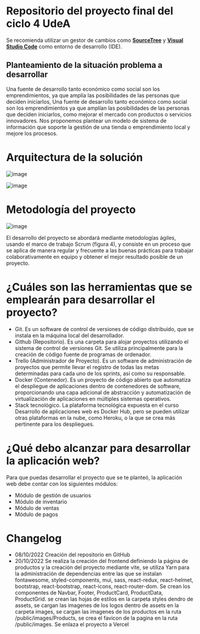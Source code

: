 # Repositorio del proyecto final del ciclo 4 UdeA
Se recomienda utilizar un gestor de cambios como [**SourceTree**](https://www.sourcetreeapp.com/ "SourceTree") y [**Visual Studio Code**](https://code.visualstudio.com/ "Visual Studio Code") como entorno de desarrollo (IDE).

## Planteamiento de la situación problema a desarrollar 

Una fuente de desarrollo tanto económico como social son los emprendimientos, ya que amplía las posibilidades de las personas que deciden iniciarlos, Una fuente de desarrollo tanto económico como social son los emprendimientos ya que amplían las posibilidades de las personas que deciden iniciarlos, como mejorar el mercado con productos o servicios innovadores. Nos proponemos plantear un modelo de sistema de información que soporte la gestión de una tienda o emprendimiento local y mejore los procesos.

# Arquitectura de la solución

![image](https://user-images.githubusercontent.com/6804880/194732233-cb8bdd7a-8fa3-4385-a2e1-3085813bdac9.png)

![image](https://user-images.githubusercontent.com/6804880/194732236-fff35542-164e-42fa-bd68-7574a6772d59.png)

# Metodología del proyecto

![image](https://user-images.githubusercontent.com/6804880/194732252-4d22ee44-e1c2-4ef5-9367-729d77a60570.png)

El desarrollo del proyecto se abordará mediante metodologías ágiles, usando el marco de trabajo Scrum (figura 4), y consiste en un proceso que se aplica de manera regular y frecuente a las buenas prácticas para trabajar colaborativamente en equipo y obtener el mejor resultado posible de un proyecto. 

# ¿Cuáles son las herramientas que se emplearán para desarrollar el proyecto?

* Git. Es un software de control de versiones de código distribuido, que se instala en la máquina local del desarrollador.  
* Github (Repositorio). Es una carpeta para alojar proyectos utilizando el sistema de control de versiones Git. Se utiliza principalmente para la creación de código fuente de programas de ordenador.
* Trello (Administrador de Proyecto). Es un software de administración de proyectos que permite llevar el registro de todas las metas determinadas para cada uno de los sprints, así como su responsable.
* Docker (Contenedor). Es un proyecto de código abierto que automatiza el despliegue de aplicaciones dentro de contenedores de software, proporcionando una capa adicional de abstracción y automatización de virtualización de aplicaciones en múltiples sistemas operativos.   
* Stack tecnológico. La plataforma tecnológica expuesta en el curso Desarrollo de aplicaciones web es Docker Hub, pero se pueden utilizar otras plataformas en la nube, como Heroku, o la que se crea más pertinente para los despliegues.

# ¿Qué debo alcanzar para desarrollar la aplicación web? 

Para que puedas desarrollar el proyecto que se te planteó, la aplicación web debe contar con los siguientes módulos:  

* Módulo de gestión de usuarios
* Módulo de inventario
* Módulo de ventas
* Módulo de pagos

# Changelog

- 08/10/2022 Creación del repositorio en GitHub
- 20/10/2022 Se realiza la creación del frontend definiendo la página de productos y la creación del proyecto mediante vite, se utiliza Yarn para la administración de dependencias entre las que se instalan fontawesome, styled-components, mui, sass, react-redux, react-helmet, bootstrap, react-bootstrap, react-icons, react-router-dom. Se crean los componentes de Navbar, Footer, ProductCard, ProductData, ProductGrid. se crean las hojas de estilos en la carpeta styles dendro de assets, se cargan las imagenes de los logos dentro de assets en la carpeta images, se cargan las imagenes de los productos en la ruta /public/images/Products, se crea el favicon de la pagina en la ruta /public/images. Se enlaza el proyecto a Vercel
